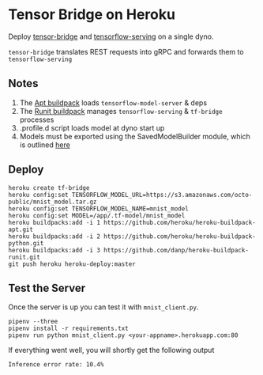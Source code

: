 # Tensor Bridge on Heroku

Deploy [tensor-bridge](https://github.com/Babylonpartners/tf-bridge) and [tensorflow-serving](https://www.tensorflow.org/serving/) on a single dyno.

`tensor-bridge` translates REST requests into gRPC and forwards them to `tensorflow-serving`

## Notes
1. The [Apt buildpack](https://github.com/heroku/heroku-buildpack-apt) loads `tensorflow-model-server` & deps
1. The [Runit buildpack](https://github.com/danp/heroku-buildpack-runit) manages `tensorflow-serving` & `tf-bridge` processes
1. .profile.d script loads model at dyno start up
1. Models must be exported using the SavedModelBuilder module, which is outlined [here](https://www.tensorflow.org/serving/serving_basic)


## Deploy

```
heroku create tf-bridge
heroku config:set TENSORFLOW_MODEL_URL=https://s3.amazonaws.com/octo-public/mnist_model.tar.gz
heroku config:set TENSORFLOW_MODEL_NAME=mnist_model
heroku config:set MODEL=/app/.tf-model/mnist_model
heroku buildpacks:add -i 1 https://github.com/heroku/heroku-buildpack-apt.git
heroku buildpacks:add -i 2 https://github.com/heroku/heroku-buildpack-python.git
heroku buildpacks:add -i 3 https://github.com/danp/heroku-buildpack-runit.git
git push heroku heroku-deploy:master
```

## Test the Server

Once the server is up you can test it with `mnist_client.py`.

```
pipenv --three
pipenv install -r requirements.txt
pipenv run python mnist_client.py <your-appname>.herokuapp.com:80
```

If everything went well, you will shortly get the following output

`Inference error rate: 10.4%`




